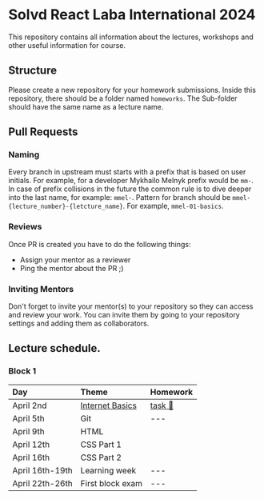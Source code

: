 # Solvd React Laba International 2024

This repository contains all information about the lectures, workshops and other useful information for course.

## Structure

Please create a new repository for your homework submissions. Inside this repository, there should be a folder named `homeworks`. The Sub-folder should have the same name as a lecture name.

## Pull Requests

### Naming

Every branch in upstream must starts with a prefix that is based on user initials. For example, for a developer Mykhailo Melnyk prefix would be `mm-`. In case of prefix collisions in the future the common rule is to dive deeper into the last name, for example: `mmel-`. Pattern for branch should be `mmel-{lecture_number}-{letcture_name}`. For example, `mmel-01-basics`.

### Reviews

Once PR is created you have to do the following things:

- Assign your mentor as a reviewer
- Ping the mentor about the PR ;)

### Inviting Mentors

Don't forget to invite your mentor(s) to your repository so they can access and review your work. You can invite them by going to your repository settings and adding them as collaborators.

## Lecture schedule.

### Block 1

| Day            | Theme                                                              | Homework                                      |
| :------------- | :----------------------------------------------------------------- | :-------------------------------------------- |
| April 2nd      | [Internet Basics](./lectures/01-basics/README.md)                  | [task 🔗](./lectures/01-basics/task.md)       |
| April 5th      | Git                                                                | ---                                           |
| April 9th      | HTML                                                               |                                               |
| April 12th     | CSS Part 1                                                         |                                               |
| April 16th     | CSS Part 2                                                         |                                               |
| April 16th-19th | Learning week                                                      | ---                                           |
| April 22th-26th | First block exam                                                   | ---                                           |
